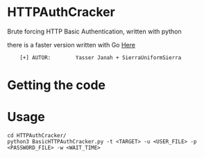 # HTTPAuthCracker
Brute forcing HTTP Basic Authentication, written with python

there is a faster version written with Go  [Here](https://github.com/yasserjanah/BasicAuthBruteForcer)

```
    [+] AUTOR:        Yasser Janah + SierraUniformSierra

```

# Getting the code

# Usage
```
cd HTTPAuthCracker/
python3 BasicHTTPAuthCracker.py -t <TARGET> -u <USER_FILE> -p <PASSWORD_FILE> -w <WAIT_TIME>
```
